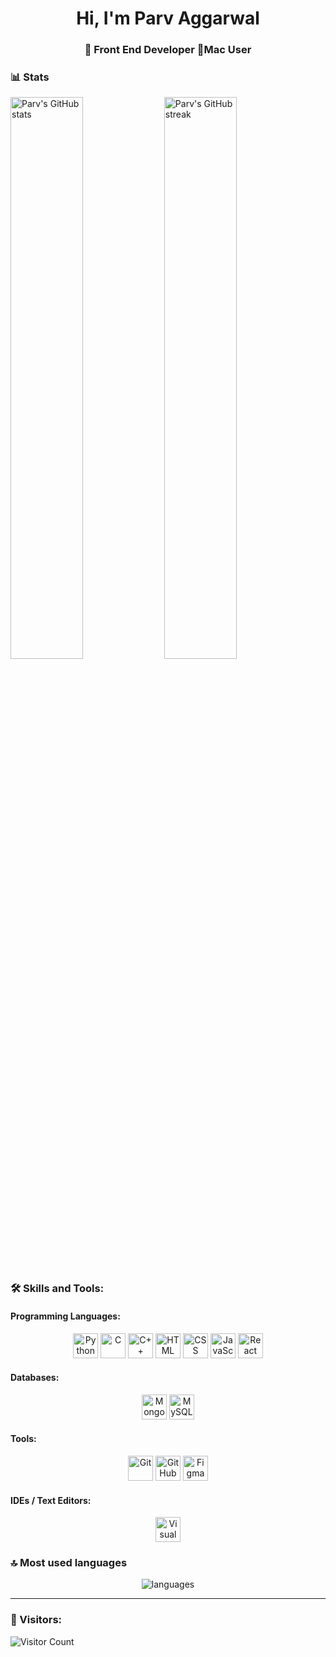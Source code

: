 <h1 align="center">Hi, I'm Parv Aggarwal</h1>
<h3 align="center">🚀 Front End Developer 🌟Mac User</h3>

### 📊 Stats

<img src="https://github-readme-stats.vercel.app/api?username=Parvaggarwal01&show_icons=true&theme=radical&hide_broder=true" alt="Parv's GitHub stats" width="48%" >
<img src="https://github-readme-streak-stats.herokuapp.com/?user=Parvaggarwal01&theme=github_dark&hide_border=true" alt="Parv's GitHub streak" width="48%" >

### 🛠️ Skills and Tools:

#### Programming Languages:

<div align="center"> 
<img src="https://upload.wikimedia.org/wikipedia/commons/c/c3/Python-logo-notext.svg" alt="Python" height="40">
<img src="https://upload.wikimedia.org/wikipedia/commons/1/19/C_Logo.png" alt="C" height="40">
<img src="https://upload.wikimedia.org/wikipedia/commons/1/18/ISO_C%2B%2B_Logo.svg" alt="C++" height="40">
<img src="https://upload.wikimedia.org/wikipedia/commons/6/61/HTML5_logo_and_wordmark.svg" alt="HTML" height="40">
<img src="https://upload.wikimedia.org/wikipedia/commons/d/d5/CSS3_logo_and_wordmark.svg" alt="CSS" height="40">
<img src="https://upload.wikimedia.org/wikipedia/commons/6/6a/JavaScript-logo.png" alt="JavaScript" height="40">
<img src="https://upload.wikimedia.org/wikipedia/commons/a/a7/React-icon.svg" alt="React" height="40">
</div>  
  
#### Databases:

<div align="center">
<img src="https://profilinator.rishav.dev/skills-assets/mongodb-original-wordmark.svg" alt="MongoDB" height="40">
<img src="https://profilinator.rishav.dev/skills-assets/mysql-original-wordmark.svg" alt="MySQL" height="40">
</div>

#### Tools:

<div align="center">
<img src="https://git-scm.com/images/logos/downloads/Git-Icon-1788C.png" alt="Git" height="40">
<img src="https://github.githubassets.com/images/modules/logos_page/GitHub-Mark.png" alt="GitHub" height="40">
<img src="https://upload.wikimedia.org/wikipedia/commons/3/33/Figma-logo.svg" alt="Figma" height="40">  
</div>

#### IDEs / Text Editors:

<div align="center">
<img src="https://upload.wikimedia.org/wikipedia/commons/thumb/9/9a/Visual_Studio_Code_1.35_icon.svg/2048px-Visual_Studio_Code_1.35_icon.svg.png" alt="Visual Studio Code" height="40">  
</div>
  

### 🔝 Most used languages
<div align="center">
<img alt="languages" src="https://github-readme-stats.vercel.app/api/top-langs/?username=Parvaggarwal01&theme=github_dark&hide_border=true&layout=compact" />
</div>

---

### 👥 Visitors:

![Visitor Count](https://profile-counter.glitch.me/Parvaggarwal01/count.svg)

